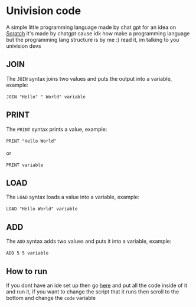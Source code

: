 
# Univision code
A simple little programming language made by chat gpt for an idea on [Scratch](https://scratch.mit.edu) it's made by chatgpt cause idk how make a programming language but the programming lang structure is by me :) read it, im talking to you univision devs

  ## JOIN

  The ```JOIN``` syntax joins two values and puts the output into a variable, example:\
  \
  ```JOIN "Hello" " World" variable```

  ## PRINT

  The ```PRINT``` syntax prints a value, example:\
  \
  ```PRINT "Hello World"```\
  \
  or\
  \
  ```PRINT variable```

  ## LOAD
  The ```LOAD``` syntax loads a value into a variable, example:\
  \
  ```LOAD "Hello World" variable```

  ## ADD

  The ```ADD``` syntax adds two values and puts it into a variable, example:\
  \
  ```ADD 5 5 variable```

  ## How to run
  If you dont have an ide set up then go [here](https://onecompiler.com/python) and put all the code inside of it and run it, if you want to change the script that it runs then scroll to the bottom and change the ```code``` variable
  

